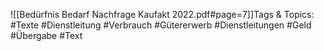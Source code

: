 
![[Bedürfnis Bedarf Nachfrage Kaufakt 2022.pdf#page=7]]Tags & Topics:
   #Texte
   #Dienstleitung
   #Verbrauch
   #Gütererwerb
   #Dienstleitungen
   #Geld
   #Übergabe
   #Text